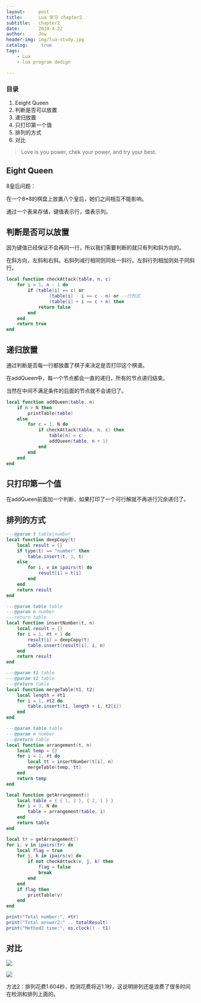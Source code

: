 ```yaml
---
layout:     post
title:      Lua 学习 chapter2
subtitle:   chapter2
date:       2019-4-22
author:     Jow
header-img: img/lua-study.jpg
catalog: 	 true 
tags:
    - Lua
    - lua program dedign

---
```


### 目录
1. Eeight Queen
2. 判断是否可以放置
3. 递归放置
4. 只打印第一个值
5. 排列的方式
6. 对比

> Love is you power, chek your power, and try your best.

## Eight Queen

8皇后问题：

在一个8*8的棋盘上放置八个皇后，她们之间相互不能影响。

通过一个表来存储，键值表示行，值表示列。

## 判断是否可以放置

因为键值已经保证不会再同一行，所以我们需要判断的就只有列和斜方向的。

在斜方向，左斜和右斜。右斜列减行相同则同处一斜行。左斜行列相加则处于同斜行。

```lua
local function checkAttack(table, n, c)
    for i = 1, n - 1 do
        if (table[i] == c) or
                (table[i] - i == c - n) or --行列式
                (table[i] + i == c + n) then
            return false
        end
    end
    return true
end
```

## 递归放置

通过判断是否每一行都放置了棋子来决定是否打印这个棋谱。

在addQueen中，每一个节点都会一直的递归，所有的节点递归结束。

当然在中间不满足条件的后面的节点就不会递归了。

```lua
local function addQueen(table, n)
    if n > N then
        printTable(table)
    else
        for c = 1, N do
            if checkAttack(table, n, c) then
                table[n] = c
                addQueen(table, n + 1)
            end
        end
    end
end
```

## 只打印第一个值

在addQueen前面加一个判断，如果打印了一个可行解就不再进行冗余递归了。


## 排列的方式
```lua
---@param t table|number
local function deepCopy(t)
    local result = {}
    if type(t) == "number" then
        table.insert(t, 1, t)
    else
        for i, v in ipairs(t) do
            result[i] = t[i]
        end
    end
    return result
end

---@param table table
---@param n number
---return table
local function insertNumber(t, n)
    local result = {}
    for i = 1, #t + 1 do
        result[i] = deepCopy(t)
        table.insert(result[i], i, n)
    end
    return result
end

---@param t1 table
---@param t2 table
---@return table
local function mergeTable(t1, t2)
    local length = #t1
    for i = 1, #t2 do
        table.insert(t1, length + i, t2[i])
    end
end

---@param table table
---@param n number
---@return table
local function arrangement(t, n)
    local temp = {}
    for i = 1, #t do
        local tt = insertNumber(t[i], n)
        mergeTable(temp, tt)
    end
    return temp
end

local function getArrangement()
    local table = { { 1, 2 }, { 2, 1 } }
    for i = 3, N do
        table = arrangement(table, i)
    end
    return table
end

local tr = getArrangement()
for i, v in ipairs(tr) do
    local flag = true
    for j, k in ipairs(v) do
        if not checkAttack(v, j, k) then
            flag = false
            break
        end
    end
    if flag then
        printTable(v)
    end
end

print("Total number:", #tr)
print("Total answer2:" .. totalResult)
print("Method2 time:", os.clock() - t1)

```

## 对比

![](https://i.imgur.com/GTTE5EV.png)

![](https://i.imgur.com/slauuLs.png)

方法2：排列花费1.604秒，检测花费将近1.1秒，这说明排列还是浪费了很多时间在检测和排列上面的。

